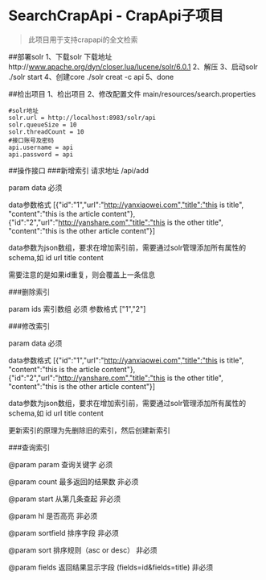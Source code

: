 # SearchCrapApi - CrapApi子项目

>此项目用于支持crapapi的全文检索

##部署solr
1、下载solr
下载地址http://www.apache.org/dyn/closer.lua/lucene/solr/6.0.1
2、解压
3、启动solr
./solr start
4、创建core
./solr creat -c api
5、done

##检出项目
1、检出项目
2、修改配置文件
main/resources/search.properties
```
#solr地址
solr.url = http://localhost:8983/solr/api
solr.queueSize = 10
solr.threadCount = 10
#接口账号及密码
api.username = api
api.password = api
```
##操作接口
###新增索引
请求地址 /api/add

param data 必须

data参数格式 [{"id":"1","url":"http://yanxiaowei.com","title":"this is title", "content":"this is the article content"},{"id":"2","url":"http://yanshare.com","title":"this is the other title", "content":"this is the other article content"}]

data参数为json数组，要求在增加索引前，需要通过solr管理添加所有属性的schema,如 id url title content

需要注意的是如果id重复，则会覆盖上一条信息

###删除索引

param ids 索引数组 必须
参数格式 ["1","2"]

###修改索引

param data 必须

data参数格式 [{"id":"1","url":"http://yanxiaowei.com","title":"this is title", "content":"this is the article content"},{"id":"2","url":"http://yanshare.com","title":"this is the other title", "content":"this is the other article content"}]

data参数为json数组，要求在增加索引前，需要通过solr管理添加所有属性的schema,如 id url title content

更新索引的原理为先删除旧的索引，然后创建新索引

###查询索引

@param param 查询关键字 必须

@param count 最多返回的结果数 非必须

@param start 从第几条查起 非必须

@param hl 是否高亮 非必须

@param sortfield 排序字段 非必须

@param sort 排序规则（asc or desc） 非必须

@param fields 返回结果显示字段 (fields=id&fields=title) 非必须
